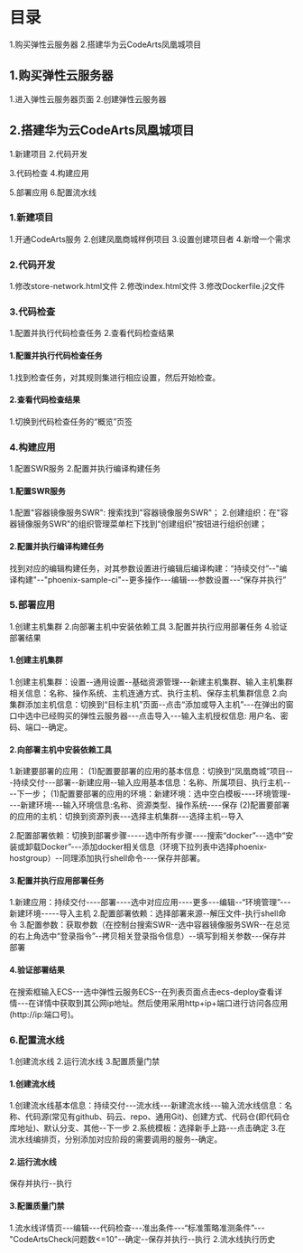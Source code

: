 # 目录
1.购买弹性云服务器
2.搭建华为云CodeArts凤凰城项目

## 1.购买弹性云服务器
1.进入弹性云服务器页面
2.创建弹性云服务器

## 2.搭建华为云CodeArts凤凰城项目
1.新建项目
2.代码开发

3.代码检查
4.构建应用

5.部署应用
6.配置流水线

### 1.新建项目
1.开通CodeArts服务
2.创建凤凰商城样例项目
3.设置创建项目者
4.新增一个需求

### 2.代码开发
1.修改store-network.html文件
2.修改index.html文件
3.修改Dockerfile.j2文件

### 3.代码检查
1.配置并执行代码检查任务
2.查看代码检查结果

#### 1.配置并执行代码检查任务
1.找到检查任务，对其规则集进行相应设置，然后开始检查。

#### 2.查看代码检查结果
1.切换到代码检查任务的“概览”页签

### 4.构建应用
1.配置SWR服务
2.配置并执行编译构建任务

#### 1.配置SWR服务
1.配置"容器镜像服务SWR": 搜索找到"容器镜像服务SWR"；
2.创建组织：在"容器镜像服务SWR"的组织管理菜单栏下找到“创建组织”按钮进行组织创建；

#### 2.配置并执行编译构建任务
找到对应的编辑构建任务，对其参数设置进行编辑后编译构建：“持续交付”--"编译构建"--"phoenix-sample-ci"--更多操作---编辑---参数设置---“保存并执行”

### 5.部署应用
1.创建主机集群
2.向部署主机中安装依赖工具
3.配置并执行应用部署任务
4.验证部署结果

#### 1.创建主机集群
1.创建主机集群：设置--通用设置--基础资源管理---新建主机集群、输入主机集群相关信息：名称、操作系统、主机连通方式、执行主机、保存主机集群信息
2.向集群添加主机信息：切换到“目标主机”页面--点击“添加或导入主机”---在弹出的窗口中选中已经购买的弹性云服务器---点击导入---输入主机授权信息: 用户名、密码、端口--确定。

#### 2.向部署主机中安装依赖工具
1.新建要部署的应用：
(1)配置要部署的应用的基本信息：切换到“凤凰商城”项目---持续交付---部署--新建应用--输入应用基本信息：名称、所属项目、执行主机----下一步；
(1)配置要部署的应用的环境：新建环境：选中空白模板----环境管理----新建环境---输入环境信息:名称、资源类型、操作系统----保存
(2)配置要部署的应用的主机：切换到资源列表---选择主机集群---选择主机--导入

2.配置部署依赖：切换到部署步骤-----选中所有步骤----搜索“docker”---选中“安装或卸载Docker”---添加docker相关信息（环境下拉列表中选择phoenix-hostgroup）--同理添加执行shell命令----保存并部署。

#### 3.配置并执行应用部署任务
1.新建应用：持续交付----部署----选中对应应用----更多---编辑--“环境管理”---新建环境-----导入主机
2.配置部署依赖：选择部署来源--解压文件-执行shell命令
3.配置参数：获取参数（在控制台搜索SWR--选中容器镜像服务SWR--在总览的右上角选中“登录指令”--拷贝相关登录指令信息）--填写到相关参数---保存并部署
  
#### 4.验证部署结果
在搜索框输入ECS---选中弹性云服务ECS--在列表页面点击ecs-deploy查看详情---在详情中获取到其公网ip地址。然后使用采用http+ip+端口进行访问各应用(http://ip:端口号)。

### 6.配置流水线
1.创建流水线
2.运行流水线
3.配置质量门禁

#### 1.创建流水线
1.创建流水线基本信息：持续交付---流水线---新建流水线---输入流水线信息：名称、代码源(常见有github、码云、repo、通用Git)、创建方式、代码仓(即代码仓库地址)、默认分支、其他--下一步
2.系统模板：选择新手上路---点击确定
3.在流水线编排页，分别添加对应阶段的需要调用的服务--确定。

#### 2.运行流水线
保存并执行--执行

#### 3.配置质量门禁
1.流水线详情页---编辑---代码检查---准出条件---“标准策略准测条件”---"CodeArtsCheck问题数<=10"--确定--保存并执行--执行
2.流水线执行历史

